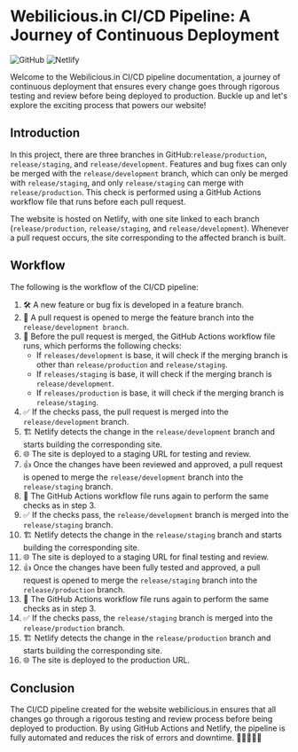 # Webilicious.in CI/CD Pipeline: A Journey of Continuous Deployment

![GitHub](https://img.shields.io/badge/github-%23121011.svg?style=for-the-badge&logo=github&logoColor=white) ![Netlify](https://img.shields.io/badge/netlify-%23000000.svg?style=for-the-badge&logo=netlify&logoColor=#00C7B7)

Welcome to the Webilicious.in CI/CD pipeline documentation, a journey of continuous deployment that ensures every change goes through rigorous testing and review before being deployed to production. Buckle up and let's explore the exciting process that powers our website!

## Introduction

In this project, there are three branches in GitHub:`release/production`, `release/staging`, and `release/development`. Features and bug fixes can only be merged with the `release/development` branch, which can only be merged with `release/staging`, and only `release/staging` can merge with `release/production`. This check is performed using a GitHub Actions workflow file that runs before each pull request.

The website is hosted on Netlify, with one site linked to each branch (`release/production`, `release/staging`, and `release/development`). Whenever a pull request occurs, the site corresponding to the affected branch is built.


## Workflow

The following is the workflow of the CI/CD pipeline:

1. 🛠️ A new feature or bug fix is developed in a feature branch.
2. 🚀 A pull request is opened to merge the feature branch into the     `release/development branch`.
3. 🤖 Before the pull request is merged, the GitHub Actions workflow file runs, which performs the following checks:
     * If `releases/development` is base, it will check if the merging branch is other than `release/production` and `release/staging`.
    * If `releases/staging` is base, it will check if the merging branch is `release/development`.
    * If `releases/production` is base, it will check if the merging branch is `release/staging`.
4. ✅ If the checks pass, the pull request is merged into the `release/development` branch.
5. 🏗️ Netlify detects the change in the `release/development` branch and starts building the corresponding site.
6. 🌐 The site is deployed to a staging URL for testing and review.
7. 👍 Once the changes have been reviewed and approved, a pull request is opened to merge the `release/development` branch into the `release/staging` branch.
8. 🤖 The GitHub Actions workflow file runs again to perform the same checks as in step 3.
9. ✅ If the checks pass, the `release/development` branch is merged into the `release/staging` branch.
10. 🏗️ Netlify detects the change in the `release/staging` branch and starts building the corresponding site.
11. 🌐 The site is deployed to a staging URL for final testing and review.
12. 👍 Once the changes have been fully tested and approved, a pull request is opened to merge the `release/staging` branch into the `release/production` branch.
13. 🤖 The GitHub Actions workflow file runs again to perform the same checks as in step 3.
14. ✅ If the checks pass, the `release/staging` branch is merged into the `release/production` branch.
15. 🏗️ Netlify detects the change in the `release/production` branch and starts building the corresponding site.
16. 🌐 The site is deployed to the production URL.

## Conclusion

The CI/CD pipeline created for the website webilicious.in ensures that all changes go through a rigorous testing and review process before being deployed to production. By using GitHub Actions and Netlify, the pipeline is fully automated and reduces the risk of errors and downtime. 🚀👨‍💻👩‍💻


